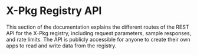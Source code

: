 # X-Pkg Registry API

This section of the documentation explains the different routes of the REST API for the X-Pkg registry, including request parameters, sample responses, and rate limits. The API is publicly accessible for anyone to create their own apps to read and write data from the registry.